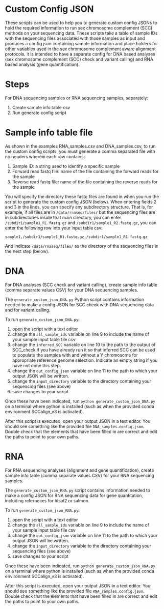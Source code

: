 # Custom Config JSON

These scripts can be used to help you to generate custom config JSONs to hold the required information to run sex chromosome complement (SCC) methods on your sequencing data.  These scripts take a table of sample IDs with the sequencing files associated with those samples as input and produces a config json containing sample information and place holders for other variables used in the sex chromosome complement aware alignment protocols.  It is intended to have a separate config for DNA based analyses (sex chromosome complement (SCC) check and variant calling) and RNA based analysis (gene quantification).

# Steps

For DNA sequencing samples or RNA sequencing samples, separately:
1) Create sample info table csv
2) Run generate config script

# Sample info table file

As shown in the examples RNA_samples.csv and DNA_samples.csv, to run the custom config scripts, you must generate a comma separated file with no headers wherein each row contains: 

1) Sample ID:  a string used to identify a specific sample
2) Forward read fastq file: name of the file containing the forward reads for the sample
3) Reverse read fastq file: name of the file containing the reverse reads for the sample

You will specify the directory these fastq files are found in when you run the script to generate the custom config JSON (below).  When entering fields 2 and 3 in the lines, you can specify any subdirectory structure.  That is, for example, if all files are in `/data/rnaseq/files/` but the sequencing files are in subdirectories inside that main directory, you can enter `/subdir1/sample1_R1.fastq.gz` and `/subdir1/sample1_R2.fastq.gz`, you can enter the following row into your input table csv: 

`sample1,/subdir1/sample1_R1.fastq.gz,/subdir1/sample1_R1.fastq.gz`
 
And indicate `/data/rnaseq/files/` as the directory of the sequencing files in the next step (below).

# DNA

For DNA analyses (SCC check and variant calling), create sample info table (comma separate values CSV) for your DNA sequencing samples.

The `generate_custom_json_DNA.py` Python script contains information needed to make a config JSON for SCC check with DNA sequencing data and for variant calling.

To run `generate_custom_json_DNA.py`:
1) open the script with a text editor
2) change the `all_sample_ids` variable on line 9 to include the name of your sample input table file csv
3) change the `inferred_SCC` variable on line 10 to the path to the output of SCC_check if you have already run it so that inferred SCC can be used to populate the samples with and without a Y chromosome for appropriate reference genome selection. Indicate an empty string if you have not done this step.
4) change the `out_config_json` variable on line 11 to the path to which your output JSON will be written.
5) change the `input_directory` variable to the directory containing your sequencing files (see above)
6) save changes to your script

Once these have been indicated, run `python generate_custom_json_DNA.py` on a terminal where python is installed (such as when the provided conda environment SCCalign_v3 is activated).

After this script is executed, open your output JSON in a text editor.  You should see something like the provided file `DNA_samples.config.json`.  Double check that the elements that have been filled in are correct and edit the paths to point to your own paths.

# RNA

For RNA sequencing analyses (alignment and gene quantification), create sample info table (comma separate values CSV) for your RNA sequencing samples.

The `generate_custom_json_RNA.py` script contains information needed to make a config JSON for RNA sequencing data for gene quantitation, including referneces for hisat2 or salmon.  

To run `generate_custom_json_RNA.py`:
1) open the script with a text editor
2) change the `all_sample_ids` variable on line 9 to include the name of your sample input table file csv
3) change the `out_config_json` variable on line 11 to the path to which your output JSON will be written.
4) change the `input_directory` variable to the directory containing your sequencing files (see above)
5) save changes to your script

Once these have been indicated, run `python generate_custom_json_RNA.py` on a terminal where python is installed (such as when the provided conda environment SCCalign_v3 is activated).

After this script is executed, open your output JSON in a text editor.  You should see something like the provided file `RNA_samples.config.json`.  Double check that the elements that have been filled in are correct and edit the paths to point to your own paths.
